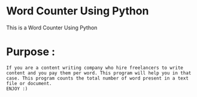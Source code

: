 # Word Counter Using Python
 This is a Word Counter Using Python

# Purpose :
    If you are a content writing company who hire freelancers to write content and you pay them per word. This program will help you in that case. This program counts the total number of word present in a text file or document.
    ENJOY :) 